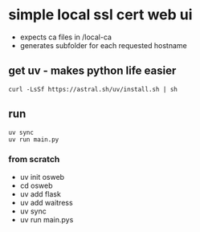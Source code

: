 # simple local ssl cert web ui
* expects ca files in /local-ca
* generates subfolder for each requested hostname

## get uv - makes python life easier
```
curl -LsSf https://astral.sh/uv/install.sh | sh
```

## run
```
uv sync
uv run main.py
```

### from scratch
- uv init osweb
- cd osweb
- uv add flask
- uv add waitress
- uv sync
- uv run main.pys
